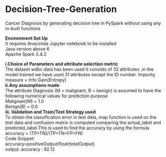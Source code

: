 # Decision-Tree-Generation
Cancer Diagnosis by generating decision tree in PySpark without using any in-built functions<br>

<b>Environment Set Up</b> <br>
It requires Anaconda Jupyter notebook to be installed<br>
Java version above 6 <br>
Apache Spark 2.4.2  <br>


<b>i.Choice of Parameters and attribute selection metric </b><br>
The dataset wdbc.data has been used it consists of 32 attributes ,in the model trained we have used 31 attributes except the ID number. 
Impurity measure = Info Gain(Entropy) <br>
<b>ii.Any assumptions made </b><br>
The attribute Diagnosis (M = malignant, B = benign) is assumed to have the following numerical values for prediction purpose <br>
Malignant(M) = 1.0 <br>
Benign(B) = 0.0  <br>
<b>iii. Validation and Train/Test Strategy used </b><br>
To obtain the classification error in test data, map function is used on the test data and confusion matrix is computed  comparing the actual_label and predicted_label.This is used to find the accuracy by  using the formula <br>
accuracy  =  (TP+TN)/(TP+TN+FP+FN) <br>
Code Snippet: <br>
accuracy=positiveOutput/float(totalOutput) <br>
output: accuracy : 92.12 <br>
